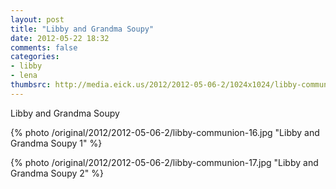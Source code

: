 ```yaml
---
layout: post
title: "Libby and Grandma Soupy"
date: 2012-05-22 18:32
comments: false
categories: 
- libby
- lena
thumbsrc: http://media.eick.us/2012/2012-05-06-2/1024x1024/libby-communion-16.jpg
---
```

Libby and Grandma Soupy

{% photo /original/2012/2012-05-06-2/libby-communion-16.jpg "Libby and Grandma Soupy 1" %}


{% photo /original/2012/2012-05-06-2/libby-communion-17.jpg "Libby and Grandma Soupy 2" %}

